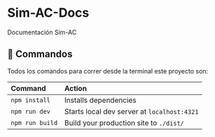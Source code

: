 # Sim-AC-Docs
Documentación Sim-AC


## 🧞 Commandos

Todos los comandos para correr desde la terminal este proyecto son:

| Command                   | Action                                           |
| :------------------------ | :----------------------------------------------- |
| `npm install`             | Installs dependencies                            |
| `npm run dev`             | Starts local dev server at `localhost:4321`      |
| `npm run build`           | Build your production site to `./dist/`          |
